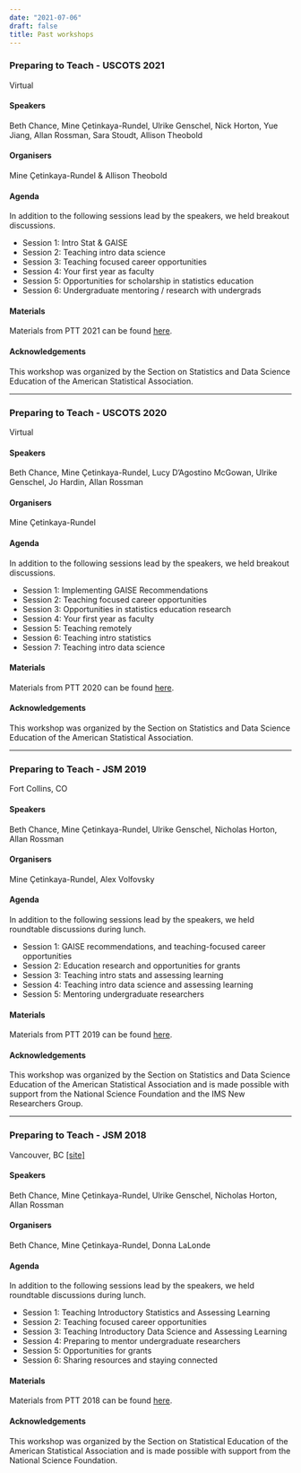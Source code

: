 ```yaml
---
date: "2021-07-06"
draft: false
title: Past workshops
---
```


### Preparing to Teach - USCOTS 2021

Virtual

#### Speakers

Beth Chance, Mine Çetinkaya-Rundel, Ulrike Genschel, Nick Horton, Yue Jiang, Allan Rossman, Sara Stoudt, Allison Theobold

#### Organisers

Mine Çetinkaya-Rundel & Allison Theobold

#### Agenda

In addition to the following sessions lead by the speakers, we held breakout discussions.

- Session 1: Intro Stat & GAISE
- Session 2: Teaching intro data science
- Session 3: Teaching focused career opportunities
- Session 4: Your first year as faculty
- Session 5: Opportunities for scholarship in statistics education
- Session 6: Undergraduate mentoring / research with undergrads


#### Materials

Materials from PTT 2021 can be found [here](https://github.com/mine-cetinkaya-rundel/preparing-to-teach/releases/tag/ptt-2021).

#### Acknowledgements

This workshop was organized by the Section on Statistics and Data Science Education of the American Statistical Association.

---

### Preparing to Teach - USCOTS 2020

Virtual

#### Speakers

Beth Chance, Mine Çetinkaya-Rundel, Lucy D’Agostino McGowan, Ulrike Genschel, Jo Hardin, Allan Rossman

#### Organisers

Mine Çetinkaya-Rundel

#### Agenda

In addition to the following sessions lead by the speakers, we held breakout discussions.

- Session 1: Implementing GAISE Recommendations
- Session 2: Teaching focused career opportunities
- Session 3: Opportunities in statistics education research
- Session 4: Your first year as faculty
- Session 5: Teaching remotely
- Session 6: Teaching intro statistics
- Session 7: Teaching intro data science

#### Materials

Materials from PTT 2020 can be found [here](https://github.com/mine-cetinkaya-rundel/preparing-to-teach/releases/tag/ptt-2020).

#### Acknowledgements

This workshop was organized by the Section on Statistics and Data Science Education of the American Statistical Association.

---

### Preparing to Teach - JSM 2019

Fort Collins, CO

#### Speakers

Beth Chance, Mine Çetinkaya-Rundel, Ulrike Genschel, Nicholas Horton, Allan Rossman

#### Organisers

Mine Çetinkaya-Rundel, Alex Volfovsky

#### Agenda

In addition to the following sessions lead by the speakers, we held roundtable discussions during lunch.

- Session 1: GAISE recommendations, and teaching-focused career opportunities
- Session 2: Education research and opportunities for grants
- Session 3: Teaching intro stats and assessing learning
- Session 4: Teaching intro data science and assessing learning
- Session 5: Mentoring undergraduate researchers

#### Materials

Materials from PTT 2019 can be found [here](https://github.com/mine-cetinkaya-rundel/preparing-to-teach/releases/tag/ptt-2019).

#### Acknowledgements

This workshop was organized by the Section on Statistics and Data Science Education of the American Statistical Association and is made possible with support from the National Science Foundation and the IMS New Researchers Group.

----

### Preparing to Teach - JSM 2018

Vancouver, BC [[site]](https://sites.google.com/view/preparetoteach)

#### Speakers

Beth Chance, Mine Çetinkaya-Rundel, Ulrike Genschel, Nicholas Horton, Allan Rossman

#### Organisers

Beth Chance, Mine Çetinkaya-Rundel, Donna LaLonde

#### Agenda

In addition to the following sessions lead by the speakers, we held roundtable discussions during lunch.

- Session 1: Teaching Introductory Statistics and Assessing Learning
- Session 2: Teaching focused career opportunities
- Session 3: Teaching Introductory Data Science and Assessing Learning
- Session 4: Preparing to mentor undergraduate researchers  
- Session 5: Opportunities for grants 
- Session 6: Sharing resources and staying connected

#### Materials

Materials from PTT 2018 can be found [here](https://github.com/mine-cetinkaya-rundel/preparing-to-teach/releases/tag/ptt-2018).

#### Acknowledgements

This workshop was organized by the Section on Statistical Education of the American Statistical Association and is made possible with support from the National Science Foundation.
